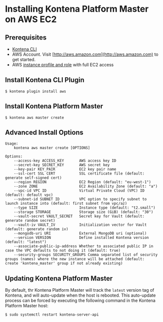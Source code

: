 # Installing Kontena Platform Master on AWS EC2

## Prerequisites

- [Kontena CLI](cli.md)
- AWS Account. Visit [http://aws.amazon.com](http://aws.amazon.com) to get started.
- AWS [instance profile and role](http://docs.aws.amazon.com/IAM/latest/UserGuide/instance-profiles.html) with full EC2 access

## Install Kontena CLI Plugin

```
$ kontena plugin install aws
```

## Install Kontena Platform Master

```
$ kontena aws master create
```

## Advanced Install Options

```
Usage:
    kontena aws master create [OPTIONS]

Options:
    --access-key ACCESS_KEY       AWS access key ID
    --secret-key SECRET_KEY       AWS secret key
    --key-pair KEY_PAIR           EC2 key pair name
    --ssl-cert SSL CERT           SSL certificate file (default: generate self-signed cert)
    --region REGION               EC2 Region (default: "eu-west-1")
    --zone ZONE                   EC2 Availability Zone (default: "a")
    --vpc-id VPC ID               Virtual Private Cloud (VPC) ID (default: default vpc)
    --subnet-id SUBNET ID         VPC option to specify subnet to launch instance into (default: first subnet from vpc/az)
    --type SIZE                   Instance type (default: "t2.small")
    --storage STORAGE             Storage size (GiB) (default: "30")
    --vault-secret VAULT_SECRET   Secret key for Vault (default: generate random secret)
    --vault-iv VAULT_IV           Initialization vector for Vault (default: generate random iv)
    --mongodb-uri URI             External MongoDB uri (optional)
    --version VERSION             Define installed Kontena version (default: "latest")
    --associate-public-ip-address Whether to associated public IP in case the VPC defaults to not doing it (default: true)
    --security-groups SECURITY_GROUPS Comma separated list of security groups (names) where the new instance will be attached (default: create 'kontena_master' group if not already existing)
```

## Updating Kontena Platform Master

By default, thr Kontena Platform Master will track the `latest` version tag of Kontena, and will auto-update when the host is rebooted. This auto-update process can be forced by executing the following command in the Kontena Platform Master host:

```
$ sudo systemctl restart kontena-server-api
```

